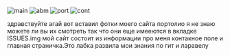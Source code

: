 ![main](https://user-images.githubusercontent.com/75572212/108717154-23e0e080-7547-11eb-93c6-e6e6a0173de6.jpg)
![abm](https://user-images.githubusercontent.com/75572212/108717274-4a068080-7547-11eb-8247-936fe597216d.jpg)
![port](https://user-images.githubusercontent.com/75572212/108717310-54c11580-7547-11eb-833a-680018a593d1.jpg)
![cont](https://user-images.githubusercontent.com/75572212/108717312-5559ac00-7547-11eb-9e07-afba4319b08c.jpg)
 
 здравствуйте агай вот вставил фотки моего сайта портолио я не знаю можете ли вы их смотреть так что они еще имееются в вкладке ISSUES.img
 мой сайт состоит из информации про меня контакное поле и главная страничка.Это лабка развила мои знания по гит и ларавелу